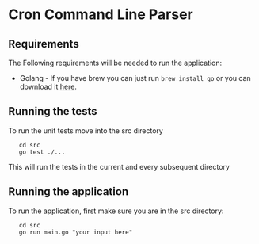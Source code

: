 
# Cron Command Line Parser

## Requirements

The Following requirements will be needed to run the application:

* Golang - If you have brew you can just run ``` brew install go ``` or you can download it [here](https://go.dev/dl/).


## Running the tests

To run the unit tests move into the src directory

 ``` 
    cd src 
    go test ./...
 ```

This will run the tests in the current and every subsequent directory

## Running the application

To run the application, first make sure you are in the src directory:

 ``` 
    cd src 
    go run main.go "your input here"
 ```

